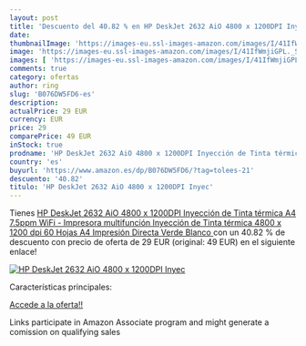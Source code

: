 ```yaml
---
layout: post
title: 'Descuento del 40.82 % en HP DeskJet 2632 AiO 4800 x 1200DPI Inyec'
date: 
thumbnailImage: 'https://images-eu.ssl-images-amazon.com/images/I/41IfWmjiGPL._SL200_.jpg'
image: 'https://images-eu.ssl-images-amazon.com/images/I/41IfWmjiGPL._SL200_.jpg'
images: [ 'https://images-eu.ssl-images-amazon.com/images/I/41IfWmjiGPL._SL200_.jpg' ]
comments: true
category: ofertas
author: ring
slug: 'B076DW5FD6-es'
description:
actualPrice: 29 EUR
currency: EUR
price: 29
comparePrice: 49 EUR
inStock: true
prodname: 'HP DeskJet 2632 AiO 4800 x 1200DPI Inyección de Tinta térmica A4 7.5ppm WiFi - Impresora multifunción  Inyección de Tinta térmica  4800 x 1200 dpi  60 Hojas  A4  Impresión Directa  Verde  Blanco '
country: 'es'
buyurl: 'https://www.amazon.es/dp/B076DW5FD6/?tag=tolees-21'
descuento: '40.82'
titulo: 'HP DeskJet 2632 AiO 4800 x 1200DPI Inyec'
---
```


Tienes [HP DeskJet 2632 AiO 4800 x 1200DPI Inyección de Tinta térmica A4 7.5ppm WiFi - Impresora multifunción  Inyección de Tinta térmica  4800 x 1200 dpi  60 Hojas  A4  Impresión Directa  Verde  Blanco ](https://www.amazon.es/dp/B076DW5FD6/?tag=tolees-21) con un 40.82 % de descuento con precio de oferta de 29 EUR (original: 49 EUR) en el siguiente enlace!

[![HP DeskJet 2632 AiO 4800 x 1200DPI Inyec](https://images-eu.ssl-images-amazon.com/images/I/41IfWmjiGPL._SL200_.jpg)](https://www.amazon.es/dp/B076DW5FD6/?tag=tolees-21)

Características principales:


[Accede a la oferta!!](https://www.amazon.es/dp/B076DW5FD6/?tag=tolees-21)

Links participate in Amazon Associate program and might generate a comission on qualifying sales


